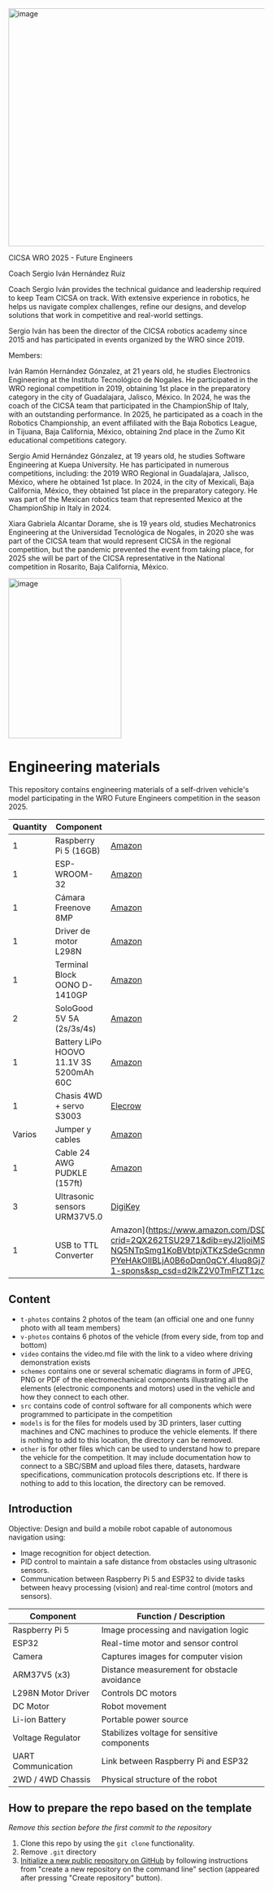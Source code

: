 


<img width="842" height="468" alt="image" src="https://github.com/user-attachments/assets/f008d91d-e2a0-4c5f-97a4-c56cfcc7fe91" />



CICSA WRO 2025 - Future Engineers

Coach Sergio Iván Hernández Ruiz

Coach Sergio Iván provides the technical guidance and leadership required to keep Team CICSA on track. With extensive experience in robotics, he helps us navigate complex challenges, refine our designs, and develop solutions that work in competitive and real-world settings.

Sergio Iván has been the director of the CICSA robotics academy since 2015 and has participated in events organized by the WRO since 2019.

Members:

Iván Ramón Hernández Gónzalez, at 21 years old, he studies Electronics Engineering at the Instituto Tecnológico de Nogales. He participated in the WRO regional competition in 2019, obtaining 1st place in the preparatory category in the city of Guadalajara, Jalisco, México. In 2024, he was the coach of the CICSA team that participated in the ChampionShip of Italy, with an outstanding performance. In 2025, he participated as a coach in the Robotics Championship, an event affiliated with the Baja Robotics League, in Tijuana, Baja California, México, obtaining 2nd place in the Zumo Kit educational competitions category.

Sergio Amid Hernández Gónzalez, at 19 years old, he studies Software Engineering at Kuepa University. He has participated in numerous competitions, including: the 2019 WRO Regional in Guadalajara, Jalisco, México, where he obtained 1st place. In 2024, in the city of Mexicali, Baja California, México, they obtained 1st place in the preparatory category. He was part of the Mexican robotics team that represented Mexico at the ChampionShip in Italy in 2024.

Xiara Gabriela Alcantar Dorame, she is 19 years old, studies Mechatronics Engineering at the Universidad Tecnológica de Nogales, in 2020 she was part of the CICSA team that would represent CICSA in the regional competition, but the pandemic prevented the event from taking place, for 2025 she will be part of the CICSA representative in the National competition in Rosarito, Baja California, México.

<img width="222" height="315" alt="image" src="https://github.com/user-attachments/assets/0967d148-6391-4b47-a9ea-2ec88d4f37e1" />


Engineering materials
====

This repository contains engineering materials of a self-driven vehicle's model participating in the WRO Future Engineers competition in the season 2025.

| Quantity | Component                        |Link                                                                            |
|----------|----------------------------------|----------------------------------------------------------------------------------------------------------------------------------------------------------------------------------------------------------------------------|
| 1        | Raspberry Pi 5 (16GB)             |[Amazon](https://www.amazon.com/gp/product/B0DSPYPKRG/ref=ox_sc_act_title_6?smid=A02211013Q5HP3OMSZC7W&psc=1)                                                                                                                                                                                                                                            |
| 1        | ESP-WROOM-32                     |[Amazon](https://www.amazon.com/ESP-WROOM-32-Development-Microcontroller-Integrated-Compatible/dp/B08D5ZD528/ref=sr_1_3?crid=4UOP8VE8GTTS&dib=eyJ2IjoiMSJ9.XBINg-sjhfF_gUtnMiKGjjEQQzaaOnS0BOX5B4WtqfKi_hDEOXP7QQezpOTp8e-r5VfFo411y5_IeCcg7DdMeiEcUBSTnC23mXHz1NRbrXP4JVyQShmo1b-y4KGfxRlXgSbH3VJTSz55fBe_QqxKedXkggHhw1Qs7-1O_ErcV1o19Py9to1BKZQxieZLm_8y4zb-6LtXq2DwHFZG0EPFL_AJ_bL6bAtaLzdAk6A-5WPFche0M6tcFhuRjMkOpAN2zYFYcGYeWiFqfLdcRUPoiY2-8jpuuo8vkBUfver4Gk4.mo41uc2rmPqL0XJ5jHK3kmN_x8PFmvrfhMfZ2HkptCM&dib_tag=se&keywords=Esp-Wroom-32&qid=1753387413&s=electronics&sprefix=esp-wroom-32%2Celectronics%2C294&sr=1-3&th=1)                                                                                                                                                                              |
| 1        | Cámara Freenove 8MP              |[Amazon](https://www.amazon.com/Freenove-8MP-Raspberry-Adjustable-Viewing/dp/B0BZYPBS17/ref=sr_1_1_sspa?crid=2ZNF0R4SWCQWT&dib=eyJ2IjoiMSJ9.f4-pR4WTqQbw0vioJRPdz0qtF5MiHJl-MhiG_Yo9dxwZXPo4CsqP2Iiyt_ae639ZQ68gVBs98taIG5zMf0PXKR6IMyUoCDn_jD7_hGgcOXlWreSjEqpqQpZTBdGct0sKvzvACoLi4qHOlHhM0e-xMC_308CRUrspoesSuOSSsMM.nVcijt2RJWCE17iYMeWy3e3SG6eqijPvlEt37sYoc44&dib_tag=se&keywords=Freenove%2B8MP%2Bcamera&qid=1753387520&s=electronics&sprefix=freenove%2B8mp%2Bcamera%2Celectronics%2C285&sr=1-1-spons&sp_csd=d2lkZ2V0TmFtZT1zcF9hdGY&th=1)                                                                                                                                                                              |
| 1        | Driver de motor L298N            |[Amazon](https://www.amazon.com/JTAREA-Stepper-Driver-H-Bridge-Mega2560/dp/B0D2RJV2VX/ref=sr_1_2_sspa?crid=3C1LW4P6C7MR1&dib=eyJ2IjoiMSJ9.hK2FjV8Ukp8CCyVTI1seMoTh-okctAQYG9wv8_2wWQicu3tQcZGLcWqQEfZJZiEpCHtA15XAfvFsTRtoXRJ6wEG8xSTcdPfjtlfmyDqol-3C38gVuPnv3FlabrIutV5q3wzdwbimQaUZF726_CESUC5PDSaG-sz7VeI6AP5hrkIpA2wr_m-ZQoxYgSgCYoBXOSU32LgaoI1_3YNdT_o4-caslfve1JPRLD6TIg68hNFwg8Zbz9FSaIh7d_UwKp6OgV7lm5ut-c0lOlitzyWm5AU5nTyhq4AwX1OCGBCl33Y.P4ZzI9RZbRt-hM7EfbWZSR7GTTefFCgTi5MY6UKLEI0&dib_tag=se&keywords=L298N%2Bmotor%2Bdriver&qid=1753387552&s=electronics&sprefix=l298n%2Bmotor%2Bdriver%2Celectronics%2C173&sr=1-2-spons&sp_csd=d2lkZ2V0TmFtZT1zcF9hdGY&th=1)                                                                                                                                                                             |
| 1        | Terminal Block OONO D-1410GP     |[Amazon](https://www.amazon.com/Position-Terminal-Distribution-OONO-D-1410GP/dp/B0DXF1GF9Q/ref=sr_1_1?crid=140OFKMTB914J&dib=eyJ2IjoiMSJ9.oyThY0ippJh2jpcbBoag45_Yy8PEQreSJWIoxRLGJHl0FzLTVwZoc02IwtBHRkfC0I7PYLYIWd6UbsHiUIrN3Pf6J1fmQ0WOdjOywU2Q4btVb0M56DmmQqjH2xy5OAeL.9n0Fz7UoURPFld0OI-_0_POLB5a_Wiq-rjM5o3Va7oI&dib_tag=se&keywords=16Amp%2BAC%2FDC%2B48V%2B2x12%2BPosition%2BTerminal%2BBlock%2BOONO%2BD-1410GP&qid=1753387584&s=electronics&sprefix=16amp%2Bac%2Fdc%2B48v%2B2x12%2Bposition%2Bterminal%2Bblock%2Boono%2Bd-1410gp%2Celectronics%2C157&sr=1-1&th=1)                                                                                                                                                                            |
| 2        | SoloGood 5V 5A (2s/3s/4s)        |[Amazon](https://www.amazon.com/SoloGood-Module-Quadcopter-Airplane-Servo/dp/B0C3GVGYDS/ref=sr_1_1?crid=130PU2TQP9VFF&dib=eyJ2IjoiMSJ9.5ilYenkdfQx0sH7IWq1Dsw.GcriRAsBaQcvL5bQL95L5kTVKu1i9MbWD0VondXRe0M&dib_tag=se&keywords=SoloGood+5V+5A+module+2s+3s+4s&qid=1753387657&s=electronics&sprefix=sologood+5v+5a+module+2s+3s+4s%2Celectronics%2C275&sr=1-1)                                                                                                                                                                             |
| 1        | Battery LiPo HOOVO 11.1V 3S 5200mAh 60C |[Amazon](https://www.amazon.com/HOOVO-11-1V-5200mAh-Softcase-Helicopter/dp/B0BWJH8G35/ref=sr_1_5?dib=eyJ2IjoiMSJ9.14IXf-IEW8YrQazHQ7fy_SYbRX19Y71vhVqgdLc_roy4_35L7F0517eY81ZP8PpX9AciCIoh2u6e5zViDL7hVdLpJ8hyiYrkcoIWxJ98IlKo82ZmZSACOFQtvBgSoSBZ8n6hxXRP72KHUtvgOP1Cir3AkjlaOk3ZJ9jagfyaJeRrSPA8HATfkxb5CISmEa4NIT98dzTQ4VUvqNvEvi6emUJW4g5I9VzpfQM1JT9MJwxvm3Y0C9B2HdZLFt-wsFTgGRfSCuZWWmdOYNCT_c7N6O5Y3tqUu8EIWLsFjBN5xiU.f-REaxpvTDZb27O-lM1suBBWJ6chVsI-lTcEvrHgPxE&dib_tag=se&keywords=HOOVO%2B11.1V%2B3s%2BLiPo%2BBattery%2B5200mAh%2B60c&qid=1753387686&sr=8-5&th=1)                                                                                                                                                                          |
| 1        | Chasis 4WD + servo S3003 |[Elecrow](https://www.elecrow.com/4wd-smart-car-robot-chassis-for-arduino-servo-steering.html)                                                                                                                             |
| Varios   | Jumper y cables                  |[Amazon](https://www.amazon.com/-/de/dp/B01EV70C78/ref=sr_1_3?__mk_de_DE=%C3%85M%C3%85%C5%BD%C3%95%C3%91&crid=2A54IVO4KIECV&dib=eyJ2IjoiMSJ9.tjHxIQLJsk16_0YVtUGN6dGzV2wHYrdA_LNt2EBckEg2xcbQMpJP-tZhKHEuWRR-MW4OEUzxcuhDJWmZwkqQIS1B8R4KD9VPknZsY7K80ef8j7pG0HtHMmLqeqU7-A3Xsv5YYc2QReX4JbUyhsl0Q5pEnLjNCOn6odp-5DuUfT3mG8HtShQf_jbzv7-HTr3zvCq-5_0rhPXqgLbhG9gjPLVPjci9S5ODpgwZ0-cLdX4.BJ1rVbT8hocV1kpTSv17AsJTxlT80S-MM0gOof1DPbk&dib_tag=se&keywords=raspberry%2Bpi%2Bjumper%2Bwires&qid=1731244240&sprefix=raspberry%2Bpi%2Bjumper%2Bwire%2Caps%2C330&sr=8-3&th=1)|
| 1        | Cable 24 AWG PUDKLE (157ft)      |[Amazon](https://www.amazon.com/dp/B0DK57KRCT?ref=ppx_yo2ov_dt_b_fed_asin_title&th=1)                                                                                                                                                                   |
| 3        | Ultrasonic sensors URM37V5.0     |[DigiKey](https://www.digikey.com/en/products/detail/dfrobot/SEN0001/6588449)    |
| 1        | USB to TTL Converter             |Amazon](https://www.amazon.com/DSD-TECH-SH-U09C5-Converter-Support/dp/B07WX2DSVB/ref=sr_1_1_sspa?crid=2QX262TSU2971&dib=eyJ2IjoiMSJ9.D0amzFmzxb2ADgV4_ep2_cNsHofmse9FrT0i3YgPbkkxw9dDBUytrt0npuovbHnL_3S6v23XzdO_asu_QGvTb2Xjt8cJP9msCvWRym4dC-NQ5NTpSmg1KoBVbtpjXTKzSdeGcnmmJXYL0MKO4YnP0BkdedFIRCeQRcUuI0so7kzy4gRZetXyXEyAKVydX322o3dGYQZDO36bSsJFr7-PYeHAkOIlBLjA0B6oDqn0qCY.4Iuq8Gj72bw3DYdHWGSINCcQwrmvXEQQxcY40qAGySw&dib_tag=se&keywords=uart+to+usb.3v&qid=1754865582&sprefix=uart+to+usb.3%2Caps%2C240&sr=8-1-spons&sp_csd=d2lkZ2V0TmFtZT1zcF9hdGY&psc=1))    |


## Content

* `t-photos` contains 2 photos of the team (an official one and one funny photo with all team members)
* `v-photos` contains 6 photos of the vehicle (from every side, from top and bottom)
* `video` contains the video.md file with the link to a video where driving demonstration exists
* `schemes` contains one or several schematic diagrams in form of JPEG, PNG or PDF of the electromechanical components illustrating all the elements (electronic components and motors) used in the vehicle and how they connect to each other.
* `src` contains code of control software for all components which were programmed to participate in the competition
* `models` is for the files for models used by 3D printers, laser cutting machines and CNC machines to produce the vehicle elements. If there is nothing to add to this location, the directory can be removed.
* `other` is for other files which can be used to understand how to prepare the vehicle for the competition. It may include documentation how to connect to a SBC/SBM and upload files there, datasets, hardware specifications, communication protocols descriptions etc. If there is nothing to add to this location, the directory can be removed.

## Introduction

Objective:
Design and build a mobile robot capable of autonomous navigation using: 
* Image recognition for object detection.
* PID control to maintain a safe distance from obstacles using ultrasonic sensors.
* Communication between Raspberry Pi 5 and ESP32 to divide tasks between heavy processing (vision) and real-time control (motors and sensors).

|    Component         |   Function / Description                          |
|----------------------|----------------------------------------------------|
| Raspberry Pi 5       | Image processing and navigation logic             |
| ESP32                | Real-time motor and sensor control                |
| Camera               | Captures images for computer vision               |
| ARM37V5 (x3)         | Distance measurement for obstacle avoidance       |
| L298N Motor Driver   | Controls DC motors                                |
| DC Motor             | Robot movement                                    |
| Li-ion Battery       | Portable power source                             |
| Voltage Regulator    | Stabilizes voltage for sensitive components       |
| UART Communication   | Link between Raspberry Pi and ESP32               |
| 2WD / 4WD Chassis    | Physical structure of the robot                   |

## How to prepare the repo based on the template

_Remove this section before the first commit to the repository_

1. Clone this repo by using the `git clone` functionality.
2. Remove `.git` directory
3. [Initialize a new public repository on GitHub](https://github.com/new) by following instructions from "create a new repository on the command line" section (appeared after pressing "Create repository" button).
